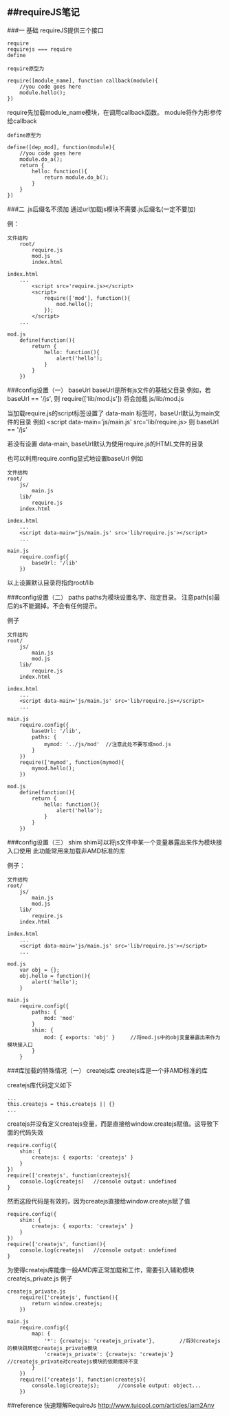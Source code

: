 ##requireJS笔记
---------------
###一 基础
    requireJS提供三个接口
```
require
requirejs === require
define
```

    require原型为
```
require([module_name], function callback(module){
    //you code goes here
    module.hello();
})
```

require先加载module_name模块，在调用callback函数。
module将作为形参传给callback

    define原型为
```
define([dep_mod], function(module){
    //you code goes here
    module.do_a();
    return {
        hello: function(){
            return module.do_b();
        }
    }
})
```

###二 .js后缀名不须加
通过url加载js模块不需要.js后缀名(一定不要加)

例：
```
文件结构
    root/
        require.js
        mod.js
        index.html

index.html
    ...
        <script src='require.js></script>
        <script>
            require(['mod'], function(){
                mod.hello();
            });
        </script>
    ...

mod.js
    define(function(){
        return {
            hello: function(){
                alert('hello');
            }
        }
    })
```

###config设置（一）  baseUrl
baseUrl是所有js文件的基础父目录
例如，若 baseUrl == '/js', 则 require(['lib/mod.js']) 将会加载 js/lib/mod.js

当加载require.js的script标签设置了 data-main 标签时，baseUrl默认为main文件的目录
例如 <script data-main='js/main.js' src='lib/require.js> 则 baseUrl == '/js'

若没有设置 data-main, baseUrl默认为使用require.js的HTML文件的目录

也可以利用require.config显式地设置baseUrl
例如

```
文件结构
root/
    js/
        main.js
    lib/
        require.js
    index.html

index.html
    ...
    <script data-main="js/main.js' src='lib/require.js'></script>
    ...

main.js
    require.config({
        baseUrl: '/lib'
    })
```

以上设置默认目录将指向root/lib

###config设置（二）  paths
paths为模块设置名字、指定目录。
注意path[s]最后的s不能漏掉。不会有任何提示。

例子
```
文件结构
root/
    js/
        main.js
        mod.js
    lib/
        require.js
    index.html

index.html
    ...
    <script data-main='js/main.js' src='lib/require.js></script>
    ...

main.js
    require.config({
        baseUrl: '/lib',
        paths: {
            mymod: '../js/mod'  //注意此处不要写成mod.js
        }
    })
    require(['mymod', function(mymod){
        mymod.hello();
    })

mod.js
    define(function(){
        return {
            hello: function(){
                alert('hello');
            }
        }
    })
```

###config设置（三）  shim
shim可以将js文件中某一个变量暴露出来作为模块接入口使用
此功能常用来加载非AMD标准的库

例子：
```
文件结构
root/
    js/
        main.js
        mod.js
    lib/
        require.js
    index.html

index.html
    ...
    <script data-main='js/main.js' src='lib/require.js'></script>
    ...

mod.js
    var obj = {};
    obj.hello = function(){
        alert('hello');
    }

main.js
    require.config({
        paths: {
            mod: 'mod'
        }
        shim: {
            mod: { exports: 'obj' }     //将mod.js中的obj变量暴露出来作为模块接入口
        }
    }
```

###库加载的特殊情况（一）     createjs库
createjs库是一个非AMD标准的库

createjs库代码定义如下
```
...
this.createjs = this.createjs || {}
...
```

createjs并没有定义createjs变量，而是直接给window.createjs赋值。这导致下面的代码失效
```
require.config({
    shim: {
        createjs: { exports: 'createjs' }
    }
})
require(['createjs', function(createjs){
    console.log(createjs)   //console output: undefined
}
```

然而这段代码是有效的，因为createjs直接给window.createjs赋了值
```
require.config({
    shim: {
        createjs: { exports: 'createjs' }
    }
})
require(['createjs', function(){
    console.log(createjs)   //console output: undefined
}
```

为使得createjs库能像一般AMD库正常加载和工作，需要引入辅助模块createjs_private.js
例子
```
createjs_private.js
    require(['createjs', function(){
        return window.createjs;
    })

main.js
    require.config({
        map: {
            '*': {createjs: 'createjs_private'},        //将对createjs的模块跳转给createjs_private模块
            'createjs_private': {createjs: 'createjs'}  //createjs_private对createjs模块的依赖维持不变
        }
    })
    require(['createjs'], function(createjs){
        console.log(createjs);      //console output: object...
    })
```

##reference
快速理解RequireJs   http://www.tuicool.com/articles/jam2Anv
